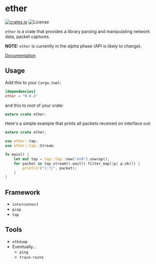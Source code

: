 
# ether

[![crates.io](https://img.shields.io/crates/v/ether.svg)](https://crates.io/crates/ether)
![License](https://img.shields.io/crates/l/ether.svg)

`ether` is a crate that provides a library parsing and manipulating network data, packet captures.

**NOTE:** `ether` is currently in the *alpha* phase (API is likely to change).

[Documentation](https://docs.rs/ether)

## Usage

Add this to your `Cargo.toml`:

```toml
[dependencies]
ether = "0.0.4"
```

and this to *root* of your crate:

```rust
extern crate ether;
```

Here's a simple example that prints all packets received on interface `en0`:

```rust
extern crate ether;

use ether::tap;
use ether::tap::Stream;

fn main() {
    let mut tap = tap::Tap::new("en0").unwrap();
    for packet in tap.stream().wait().filter_map(|p| p.ok()) {
        println!("{:?}", packet);
    }
}
```

## Framework

- `interconnect`
- `pcap`
- `tap`

## Tools

- `ethdump`
- Eventually...
  - `ping`
  - `trace-route`
